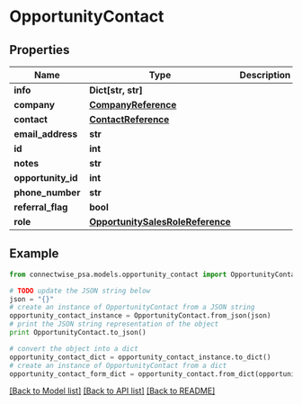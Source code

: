 # OpportunityContact


## Properties
Name | Type | Description | Notes
------------ | ------------- | ------------- | -------------
**info** | **Dict[str, str]** |  | [optional] 
**company** | [**CompanyReference**](CompanyReference.md) |  | [optional] 
**contact** | [**ContactReference**](ContactReference.md) |  | [optional] 
**email_address** | **str** |  | [optional] 
**id** | **int** |  | [optional] 
**notes** | **str** |  | [optional] 
**opportunity_id** | **int** |  | [optional] 
**phone_number** | **str** |  | [optional] 
**referral_flag** | **bool** |  | [optional] 
**role** | [**OpportunitySalesRoleReference**](OpportunitySalesRoleReference.md) |  | [optional] 

## Example

```python
from connectwise_psa.models.opportunity_contact import OpportunityContact

# TODO update the JSON string below
json = "{}"
# create an instance of OpportunityContact from a JSON string
opportunity_contact_instance = OpportunityContact.from_json(json)
# print the JSON string representation of the object
print OpportunityContact.to_json()

# convert the object into a dict
opportunity_contact_dict = opportunity_contact_instance.to_dict()
# create an instance of OpportunityContact from a dict
opportunity_contact_form_dict = opportunity_contact.from_dict(opportunity_contact_dict)
```
[[Back to Model list]](../README.md#documentation-for-models) [[Back to API list]](../README.md#documentation-for-api-endpoints) [[Back to README]](../README.md)


